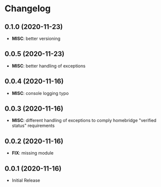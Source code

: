 # Changelog

## 0.1.0 (2020-11-23)
-	**MISC**: better versioning

## 0.0.5 (2020-11-23)
-	**MISC**: better handling of exceptions

## 0.0.4 (2020-11-16)
-	**MISC**: console logging typo

## 0.0.3 (2020-11-16)
-	**MISC**: different handling of exceptions to comply homebridge "verified status" requirements

## 0.0.2 (2020-11-16)
-	**FIX**: missing module

## 0.0.1 (2020-11-16)
-	Initial Release
